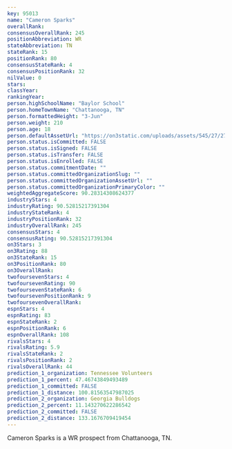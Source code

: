 ```yaml
---
key: 95013
name: "Cameron Sparks"
overallRank: 
consensusOverallRank: 245
positionAbbreviation: WR
stateAbbreviation: TN
stateRank: 15
positionRank: 80
consensusStateRank: 4
consensusPositionRank: 32
nilValue: 0
stars: 
classYear: 
rankingYear: 
person.highSchoolName: "Baylor School"
person.homeTownName: "Chattanooga, TN"
person.formattedHeight: "3-Jun"
person.weight: 210
person.age: 18
person.defaultAssetUrl: "https://on3static.com/uploads/assets/545/27/27545.jpg"
person.status.isCommitted: FALSE
person.status.isSigned: FALSE
person.status.isTransfer: FALSE
person.status.isEnrolled: FALSE
person.status.commitmentDate: ""
person.status.committedOrganizationSlug: ""
person.status.committedOrganizationAssetUrl: ""
person.status.committedOrganizationPrimaryColor: ""
weightedAggregateScore: 90.28314308624377
industryStars: 4
industryRating: 90.52815217391304
industryStateRank: 4
industryPositionRank: 32
industryOverallRank: 245
consensusStars: 4
consensusRating: 90.52815217391304
on3Stars: 3
on3Rating: 88
on3StateRank: 15
on3PositionRank: 80
on3OverallRank: 
twofoursevenStars: 4
twofoursevenRating: 90
twofoursevenStateRank: 6
twofoursevenPositionRank: 9
twofoursevenOverallRank: 
espnStars: 4
espnRating: 83
espnStateRank: 2
espnPositionRank: 6
espnOverallRank: 108
rivalsStars: 4
rivalsRating: 5.9
rivalsStateRank: 2
rivalsPositionRank: 2
rivalsOverallRank: 44
prediction_1_organization: Tennessee Volunteers
prediction_1_percent: 47.46743849493489
prediction_1_committed: FALSE
prediction_1_distance: 100.81563547987025
prediction_2_organization: Georgia Bulldogs
prediction_2_percent: 11.143270622286542
prediction_2_committed: FALSE
prediction_2_distance: 133.1676709419454
---
```

Cameron Sparks is a WR prospect from Chattanooga, TN.